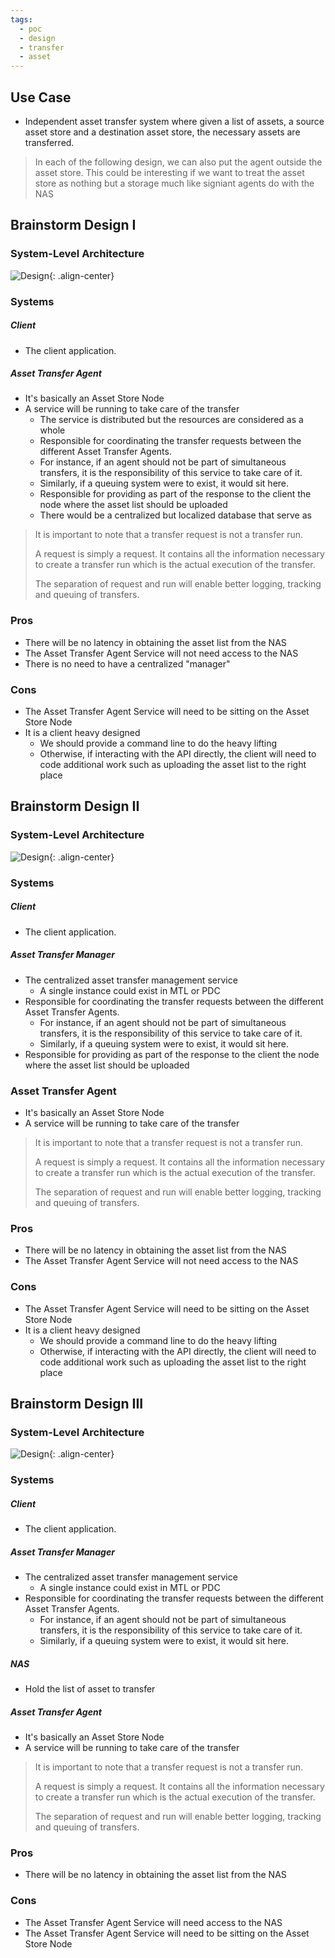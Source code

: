 ```yaml
---
tags:
  - poc
  - design
  - transfer
  - asset
---
```


## Use Case

- Independent asset transfer system where given a list of assets, a source asset store and a destination asset store, the necessary assets are transferred.

> In each of the following design, we can also put the agent outside the asset store. This could be interesting if we want to treat the asset store as nothing but a storage much like signiant agents do with the NAS

## Brainstorm Design I

### System-Level Architecture

![Design]({{site.url}}/resources/2016-05-17-Asset-Transfer-System\images/Design1.png "Design"){: .align-center}

### Systems

##### Client

- The client application.

##### Asset Transfer Agent

- It's basically an Asset Store Node
- A service will be running to take care of the transfer
  - The service is distributed but the resources are considered as a whole
  - Responsible for coordinating the transfer requests between the different Asset Transfer Agents.
  - For instance, if an agent should not be part of simultaneous transfers, it is the responsibility of this service to take care of it.
  - Similarly, if a queuing system were to exist, it would sit here.
  - Responsible for providing as part of the response to the client the node where the asset list should be uploaded
  - There would be a centralized but localized database that serve as

> It is important to note that a transfer request is not a transfer run.
>
> A request is simply a request. It contains all the information necessary to create a transfer run which is the actual execution of the transfer.
>
> The separation of request and run will enable better logging, tracking and queuing of transfers.

### Pros

- There will be no latency in obtaining the asset list from the NAS
- The Asset Transfer Agent Service will not need access to the NAS
- There is no need to have a centralized "manager"

### Cons

- The Asset Transfer Agent Service will need to be sitting on the Asset Store Node
- It is a client heavy designed
  - We should provide a command line to do the heavy lifting
  - Otherwise, if interacting with the API directly, the client will need to code additional work such as uploading the asset list to the right place

## Brainstorm Design II

### System-Level Architecture

![Design]({{site.url}}/resources/2016-05-17-Asset-Transfer-System\images/Design2.png "Design"){: .align-center}

### Systems

##### Client

- The client application.

##### Asset Transfer Manager

- The centralized asset transfer management service
  - A single instance could exist in MTL or PDC
- Responsible for coordinating the transfer requests between the different Asset Transfer Agents.
  - For instance, if an agent should not be part of simultaneous transfers, it is the responsibility of this service to take care of it.
  - Similarly, if a queuing system were to exist, it would sit here.
- Responsible for providing as part of the response to the client the node where the asset list should be uploaded

### Asset Transfer Agent

- It's basically an Asset Store Node
- A service will be running to take care of the transfer

> It is important to note that a transfer request is not a transfer run.
>
> A request is simply a request. It contains all the information necessary to create a transfer run which is the actual execution of the transfer.
>
> The separation of request and run will enable better logging, tracking and queuing of transfers.

### Pros

- There will be no latency in obtaining the asset list from the NAS
- The Asset Transfer Agent Service will not need access to the NAS

### Cons

- The Asset Transfer Agent Service will need to be sitting on the Asset Store Node
- It is a client heavy designed
  - We should provide a command line to do the heavy lifting
  - Otherwise, if interacting with the API directly, the client will need to code additional work such as uploading the asset list to the right place

## Brainstorm Design III

### System-Level Architecture

![Design]({{site.url}}/resources/2016-05-17-Asset-Transfer-System\images/Design3.png "Design"){: .align-center}

### Systems

##### Client

- The client application.

##### Asset Transfer Manager

- The centralized asset transfer management service
  - A single instance could exist in MTL or PDC
- Responsible for coordinating the transfer requests between the different Asset Transfer Agents.
  - For instance, if an agent should not be part of simultaneous transfers, it is the responsibility of this service to take care of it.
  - Similarly, if a queuing system were to exist, it would sit here.

##### NAS

- Hold the list of asset to transfer

##### Asset Transfer Agent

- It's basically an Asset Store Node
- A service will be running to take care of the transfer

> It is important to note that a transfer request is not a transfer run.
>
> A request is simply a request. It contains all the information necessary to create a transfer run which is the actual execution of the transfer.
>
> The separation of request and run will enable better logging, tracking and queuing of transfers.

### Pros

- There will be no latency in obtaining the asset list from the NAS

### Cons

- The Asset Transfer Agent Service will need access to the NAS
- The Asset Transfer Agent Service will need to be sitting on the Asset Store Node